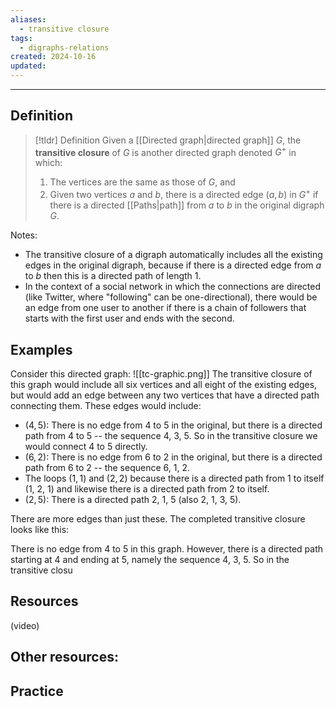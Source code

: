 ```yaml
---
aliases:
  - transitive closure
tags:
  - digraphs-relations
created: 2024-10-16
updated:
---
```

---
## Definition 

> [!tldr] Definition
> Given a [[Directed graph|directed graph]] $G$, the **transitive closure** of $G$ is another directed graph denoted $G^+$  in which: 
> 1. The vertices are the same as those of $G$, and 
> 2. Given two vertices $a$ and $b$, there is a directed edge $(a,b)$ in $G^+$ if there is a directed [[Paths|path]] from $a$ to $b$ in the original digraph $G$.  

Notes: 
- The transitive closure of a digraph automatically includes all the existing edges in the original digraph, because if there is a directed edge from $a$ to $b$ then this is a directed path of length 1. 
- In the context of a social network in which the connections are directed (like Twitter, where "following" can be one-directional), there would be an edge from one user to another if there is a chain of followers that starts with the first user and ends with the second. 

## Examples 

Consider this directed graph: 
![[tc-graphic.png]]
The transitive closure of this graph would include all six vertices and all eight of the existing edges, but would add an edge between any two vertices that have a directed path connecting them. These edges would include: 
- $(4,5)$: There is no edge from 4 to 5 in the original, but there is a directed path from 4 to 5 -- the sequence 4, 3, 5. So in the transitive closure we would connect 4 to 5 directly. 
- $(6,2)$: There is no edge from 6 to 2 in the original, but there is a directed path from 6 to 2 -- the sequence 6, 1, 2. 
- The loops $(1,1)$ and $(2,2)$ because there is a directed path from 1 to itself (1, 2, 1) and likewise there is a directed path from 2 to itself. 
- $(2,5)$: There is a directed path 2, 1, 5 (also 2, 1, 3, 5). 

There are more edges than just these. The completed transitive closure looks like this: 



There is no edge from 4 to 5 in this graph. However, there is a directed path starting at 4 and ending at 5, namely the sequence 4, 3, 5. So in the transitive closu

## Resources 

(video)

Other resources: 
- 

## Practice 

